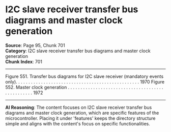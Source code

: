 # I2C slave receiver transfer bus diagrams and master clock generation

**Source**: Page 95, Chunk 701  
**Category**: I2C slave receiver transfer bus diagrams and master clock generation  
**Chunk Index**: 701

---

Figure 551. Transfer bus diagrams for I2C slave receiver
(mandatory events only). . . . . . . . . . . . . . . . . . . . . . . . . . . . . . . . . . . . . . . . . . . . . . . . . 1970
Figure 552. Master clock generation . . . . . . . . . . . . . . . . . . . . . . . . . . . . . . . . . . . . . . . . . . . . . . . . . 1972

---

**AI Reasoning**: The content focuses on I2C slave receiver transfer bus diagrams and master clock generation, which are specific features of the microcontroller. Placing it under 'features' keeps the directory structure simple and aligns with the content's focus on specific functionalities.
